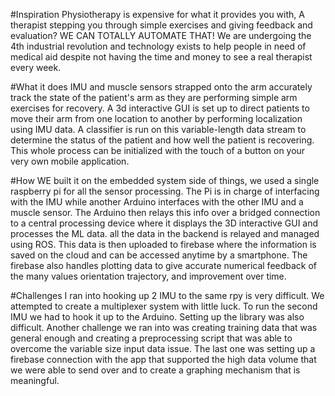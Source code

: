 #Inspiration
Physiotherapy is expensive for what it provides you with, A therapist stepping you through simple exercises and giving feedback and evaluation? WE CAN TOTALLY AUTOMATE THAT! We are undergoing the 4th industrial revolution and technology exists to help people in need of medical aid despite not having the time and money to see a real therapist every week.

#What it does
IMU and muscle sensors strapped onto the arm accurately track the state of the patient's arm as they are performing simple arm exercises for recovery. A 3d interactive GUI is set up to direct patients to move their arm from one location to another by performing localization using IMU data. A classifier is run on this variable-length data stream to determine the status of the patient and how well the patient is recovering. This whole process can be initialized with the touch of a button on your very own mobile application.

#How WE built it
on the embedded system side of things, we used a single raspberry pi for all the sensor processing. The Pi is in charge of interfacing with the IMU while another Arduino interfaces with the other IMU and a muscle sensor. The Arduino then relays this info over a bridged connection to a central processing device where it displays the 3D interactive GUI and processes the ML data. all the data in the backend is relayed and managed using ROS. This data is then uploaded to firebase where the information is saved on the cloud and can be accessed anytime by a smartphone. The firebase also handles plotting data to give accurate numerical feedback of the many values orientation trajectory, and improvement over time.

#Challenges I ran into
hooking up 2 IMU to the same rpy is very difficult. We attempted to create a multiplexer system with little luck. To run the second IMU we had to hook it up to the Arduino. Setting up the library was also difficult. Another challenge we ran into was creating training data that was general enough and creating a preprocessing script that was able to overcome the variable size input data issue. The last one was setting up a firebase connection with the app that supported the high data volume that we were able to send over and to create a graphing mechanism that is meaningful.
